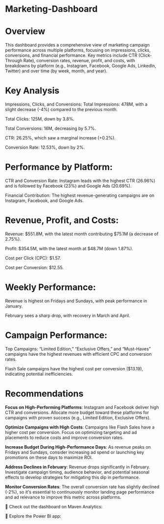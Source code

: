 # Marketing-Dashboard

# Overview
This dashboard provides a comprehensive view of marketing campaign performance across multiple platforms, focusing on impressions, clicks, conversions, and financial performance. Key metrics include CTR (Click-Through Rate), conversion rates, revenue, profit, and costs, with breakdowns by platform (e.g., Instagram, Facebook, Google Ads, LinkedIn, Twitter) and over time (by week, month, and year).

# Key Analysis
Impressions, Clicks, and Conversions:
Total Impressions: 478M, with a slight decrease (-4%) compared to the previous month.

Total Clicks: 125M, down by 3.8%.

Total Conversions: 16M, decreasing by 5.7%.

CTR: 26.25%, which saw a marginal increase (+0.2%).

Conversion Rate: 12.53%, down by 2%.

# Performance by Platform:
CTR and Conversion Rate: Instagram leads with the highest CTR (26.96%) and is followed by Facebook (23%) and Google Ads (20.69%).

Financial Contribution: The highest revenue-generating campaigns are on Instagram, Facebook, and Google Ads.

# Revenue, Profit, and Costs:
Revenue: $551.8M, with the latest month contributing $75.1M (a decrease of 2.75%).

Profit: $354.5M, with the latest month at $48.7M (down 1.87%).

Cost per Click (CPC): $1.57.

Cost per Conversion: $12.55.

# Weekly Performance:
Revenue is highest on Fridays and Sundays, with peak performance in January.

February sees a sharp drop, with recovery in March and April.

# Campaign Performance:
Top Campaigns: “Limited Edition,” “Exclusive Offers,” and “Must-Haves” campaigns have the highest revenues with efficient CPC and conversion rates.

Flash Sale campaigns have the highest cost per conversion ($13.19), indicating potential inefficiencies.

# Recommendations

**Focus on High-Performing Platforms**: Instagram and Facebook deliver high CTR and conversions. Allocate more budget toward these platforms for campaigns with proven success (e.g., Limited Edition, Exclusive Offers).

**Optimize Campaigns with High Costs**: Campaigns like Flash Sales have a higher cost per conversion. Focus on optimizing targeting and ad placements to reduce costs and improve conversion rates.

**Increase Budget During High-Performance Days**: As revenue peaks on Fridays and Sundays, consider increasing ad spend or launching key promotions on these days to maximize ROI.

**Address Declines in February**: Revenue drops significantly in February. Investigate campaign timing, audience behavior, and potential seasonal effects to develop strategies for mitigating this dip in performance.

**Monitor Conversion Rates**: The overall conversion rate has slightly declined (-2%), so it's essential to continuously monitor landing page performance and ad relevance to improve this metric across platforms.

🔗 Check out the dashboard on Maven Analytics: 

🔗 Explore the Power BI app:
